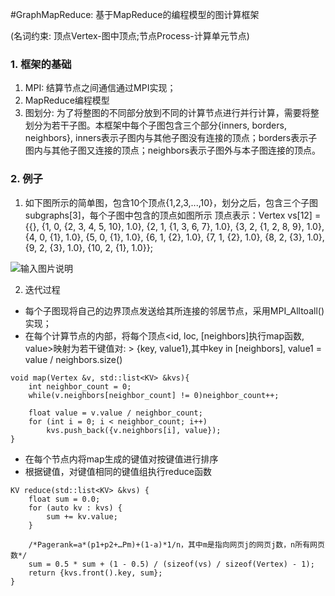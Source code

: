 #GraphMapReduce: 基于MapReduce的编程模型的图计算框架

(名词约束: 顶点Vertex-图中顶点;节点Process-计算单元节点)
### 1. 框架的基础
1. MPI:
结算节点之间通信通过MPI实现；
2. MapReduce编程模型
3. 图划分:
为了将整图的不同部分放到不同的计算节点进行并行计算，需要将整划分为若干子图。本框架中每个子图包含三个部分{inners, borders, neighbors}, inners表示子图内与其他子图没有连接的顶点；borders表示子图内与其他子图又连接的顶点；neighbors表示子图外与本子图连接的顶点。

### 2. 例子
1. 如下图所示的简单图，包含10个顶点{1,2,3,...,10}，划分之后，包含三个子图subgraphs[3]，每个子图中包含的顶点如图所示
顶点表示：Vertex vs[12] = {{}, {1, 0, {2, 3, 4, 5, 10}, 1.0}, {2, 1, {1, 3, 6, 7}, 1.0}, 
                             {3, 2, {1, 2, 8, 9}, 1.0},
                             {4, 0, {1}, 1.0}, {5, 0, {1}, 1.0}, {6, 1, {2}, 1.0}, {7, 1, {2}, 1.0},
                             {8, 2, {3}, 1.0}, {9, 2, {3}, 1.0}, {10, 2, {1}, 1.0}};

![输入图片说明](http://git.oschina.net/uploads/images/2016/0111/165752_c1b26e30_496314.png "简单图划分示意图")

2. 迭代过程

- 每个子图现将自己的边界顶点发送给其所连接的邻居节点，采用MPI_Alltoall()实现；
- 在每个计算节点的内部，将每个顶点<id, loc, [neighbors]执行map函数, value>映射为若干键值对:
          > {key, value1},其中key in [neighbors], value1 = value / neighbors.size()
```
void map(Vertex &v, std::list<KV> &kvs){
    int neighbor_count = 0;
    while(v.neighbors[neighbor_count] != 0)neighbor_count++;

    float value = v.value / neighbor_count;
    for (int i = 0; i < neighbor_count; i++)
        kvs.push_back({v.neighbors[i], value});
}
```
- 在每个节点内将map生成的键值对按键值进行排序
- 根据键值，对键值相同的键值组执行reduce函数
```
KV reduce(std::list<KV> &kvs) {
    float sum = 0.0;
    for (auto kv : kvs) {
        sum += kv.value;
    }

    /*Pagerank=a*(p1+p2+…Pm)+(1-a)*1/n，其中m是指向网页j的网页j数，n所有网页数*/
    sum = 0.5 * sum + (1 - 0.5) / (sizeof(vs) / sizeof(Vertex) - 1); 
    return {kvs.front().key, sum};
}
```